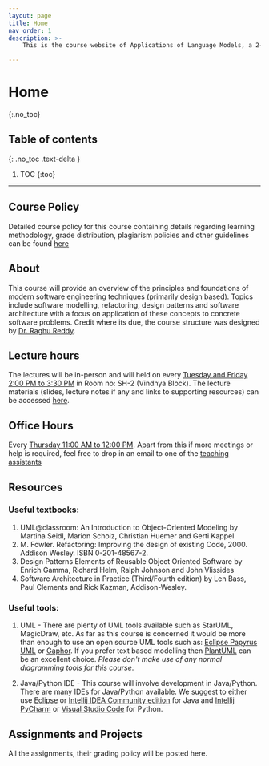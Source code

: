 ```yaml
---
layout: page
title: Home
nav_order: 1
description: >-
    This is the course website of Applications of Language Models, a 2-credit Publication-Oriented elective course offered in Spring 2025, IIIT Hyderabad, India.

---
```


# Home
{:.no_toc}

## Table of contents
{: .no_toc .text-delta }

1. TOC
{:toc}

---

## Course Policy

Detailed course policy for this course containing details regarding learning methodology, grade distribution, plagiarism policies and other guidelines can be found [here](https://karthikv1392.github.io/cs6401_se/course_policy/)

## About

This course will provide an overview of the principles and foundations of modern software engineering techniques (primarily design based). Topics include software modelling, refactoring, design patterns and software architecture with a focus on application of these concepts to concrete software problems. Credit where its due, the course structure was designed by [Dr. Raghu Reddy](https://faculty.iiit.ac.in/~raghu.reddy/Home.html).


## Lecture hours

The lectures will be in-person and will held on every [Tuesday and Friday 2:00 PM to 3:30 PM](schedule.md) in Room no: SH-2 (Vindhya Block). The lecture materials (slides, lecture notes if any and links to supporting resources) can be accessed [here](lectures.md).

## Office Hours

Every [Thursday 11:00 AM to 12:00 PM](schedule.md). Apart from this if more meetings or help is required, feel free to drop in an email to one of the [teaching assistants](https://karthikv1392.github.io/cs6401_se/staff/)

## Resources

### Useful textbooks:

  1. UML@classroom: An Introduction to Object-Oriented Modeling by Martina Seidl, Marion Scholz, Christian Huemer and Gerti Kappel
  2. M. Fowler. Refactoring: Improving the design of existing Code, 2000. Addison Wesley. ISBN 0-201-48567-2.
  3. Design Patterns Elements of Reusable Object Oriented Software by Enrich Gamma, Richard Helm, Ralph Johnson and John Vlissides
  4. Software Architecture in Practice (Third/Fourth edition) by Len Bass, Paul Clements and Rick Kazman, Addison-Wesley.

### Useful tools:

  1. UML - There are plenty of UML tools available such as StarUML, MagicDraw, etc. As far as this course is concerned it would be more than enough to use an open source UML tools such as: [Eclipse Papyrus UML](https://www.eclipse.org/papyrus/) or [Gaphor](https://gaphor.org/). If you prefer text based modelling then [PlantUML](https://plantuml.com/) can be an excellent choice. *Please don't make use of any normal diagramming tools for this course*.

  2. Java/Python IDE - This course will involve development in Java/Python. There are many IDEs for Java/Python available. We suggest to either use [Eclipse](https://www.eclipse.org/) or [Intellij IDEA Community edition](https://www.jetbrains.com/idea/download) for Java and [Intellij PyCharm](https://www.jetbrains.com/pycharm/) or [Visual Studio Code](https://code.visualstudio.com) for Python.


## Assignments and Projects

All the assignments, their grading policy will be posted here.